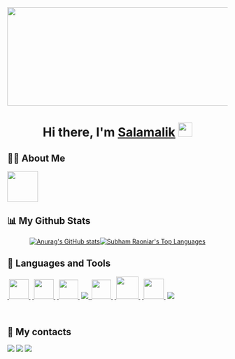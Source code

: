 <div align="center">
<!--   <img width="800px" height="125px" src="https://SMK555.netlify.app/Elkhan2003-icons/elcho.gif"/> -->
  <img width="800px" height="225px" src="https://steamuserimages-a.akamaihd.net/ugc/803240690804004951/018778597C6F13A851B71267550546C430A2F877/?imw=1920&&ima=fit&impolicy=Letterbox&imcolor=%23000000&letterbox=false"/>
   
</div>

<h1 align="center"><span class="hi">Hi there, </span><span class="name">I'm</span> <a class="hi" href="https://github.com/shaiyldaevich" target="_blank">Salamalik</a> 
<img src="https://github.com/blackcater/blackcater/raw/main/images/Hi.gif" height="32"/></h1>

## 🙋‍♂️ About Me

<a href="https://github.com/shaiyldaevich">
  <img height="70" src="https://readme-typing-svg.herokuapp.com?color=FFE15D&lines=Just+Front+End+Developer"/>
</a>

## 📊 My Github Stats

<div style="display: flex; justify-content: center; align-items: center;">
<a href="https://github.com/shaiyldaevich"><img alt="Anurag's GitHub stats" src="https://github-readme-stats.vercel.app/api?username=Shaiyldaevich&show_icons=true&theme=radical&hide_border=true&bg_color=0D1117">
</a>
<a href="https://github.com/shaiyldaevich"><img alt="Subham Raoniar's Top Languages" src="https://github-readme-stats.vercel.app/api/top-langs/?username=Shaiyldaevich&langs_count=8&count_private=true&theme=react&hide_border=true&bg_color=0D1117">
</a>
</div>

<p align="center">
    <a href="https://github.com/shaiyldaevich">
<!--         <img title="🔥 Get streak stats for your profile at git.io/streak-stats" alt="Subham Raoniar's streak" src="https://github-readme-streak-stats.herokuapp.com/?user=Elkhan2003&theme=black-ice&hide_border=true&stroke=0000&background=0D1117"/> -->
    </a>
</p>

## 🚀 Languages and Tools

<p align="left">
    <a href="https://nextjs.org/" target="_blank">&nbsp<img  width="45px" src="https://i.ibb.co/0ymcg1H/259-oooo-plus-removebg-preview.png"/>&nbsp</a>
    <a href="https://vitejs.dev/" target="_blank">&nbsp<img  width="45px" src="https://i.ibb.co/5s7hH59/1.png"/>&nbsp</a>
<!--     <a href="https://www.jetbrains.com/webstorm/" target="_blank">&nbsp<img  width="42px" src="https://upload.wikimedia.org/wikipedia/commons/7/71/WebStorm_Icon.png"/>&nbsp</a> -->
<!--     <a href="https://www.jetbrains.com/idea/" target="_blank">&nbsp<img  width="42px" src="https://www.digiseller.ru/preview/554839/p1_3426434_98691a2e.png"/>&nbsp</a> -->
    <a href="https://code.visualstudio.com/" target="_blank">&nbsp<img  width="44px"src="https://i.ibb.co/z65rXyV/vs-code.png"/>&nbsp</a>
    <a href="https://reactjs.org/" target="_blank"> <img src="https://img.icons8.com/color/48/000000/react-native.png"/> </a>
    <a href="https://www.typescriptlang.org/docs/handbook/react.html" target="_blank">&nbsp<img width="44px" src="https://i.ibb.co/myc6m6B/ica-FVm-C2-2x.jpg"/>&nbsp</a> 
    <a href="https://sass-scss.ru/" target="_blank">&nbsp<img width="51px" src="https://i.ibb.co/Z6kGf6Z/3.png"/>&nbsp</a> 
    <a href="https://nodejs.org/en" target="_blank">&nbsp<img width="46px" src="https://i.ibb.co/xmg56GJ/image.png"/>&nbsp</a> 
<!--     <a href="https://www.framer.com/motion/" target="_blank">&nbsp<img width="43px" src="https://i.ibb.co/JQ65k8b/image.png"/>&nbsp</a>  -->
<!--     <a href="https://firebase.google.com/" target="_blank"> <img src="https://img.icons8.com/color/48/000000/firebase.png"/> </a>  -->
    <a href="https://git-scm.com/" target="_blank"> <img src="https://img.icons8.com/color/48/000000/git.png"/> </a> 
</p>

<br/>

## 🔖 My contacts

<div class="contacts">
  <a href="https://wa.me/996708060774"><img src="https://img.shields.io/badge/-WhatsApp-090909?style=for-the-badge&logo=WhatsApp&logoColor=4ECB5A"></a>
  <a href="https://t.me/shaildaevich"><img src="https://img.shields.io/badge/-Telegram-090909?style=for-the-badge&logo=telegram&logoColor=27A0D9"></a>
  <a href="https://www.instagram.com/shaiyldaevich/"><img src="https://img.shields.io/badge/-Instagram-090909?style=for-the-badge&logo=instagram&logoColor=B4068E"></a>
<!--   <a href="https://vk.com/elcho_effects"><img src="https://img.shields.io/badge/-Vkontakte-090909?style=for-the-badge&logo=Vk&logoColor=4F7DB3"></a> -->
<!--   <a href="https://www.youtube.com/channel/UC9Vp5dVZkpf7pkffeiADP2A"><img src="https://img.shields.io/badge/-YouTube-090909?style=for-the-badge&logo=YouTube&logoColor=FF0000"></a> -->
<!--   <a href="https://www.facebook.com/Elcho911"><img src="https://img.shields.io/badge/-Facebook-090909?style=for-the-badge&logo=Facebook&logoColor=1195F5"></a> -->
</div>
